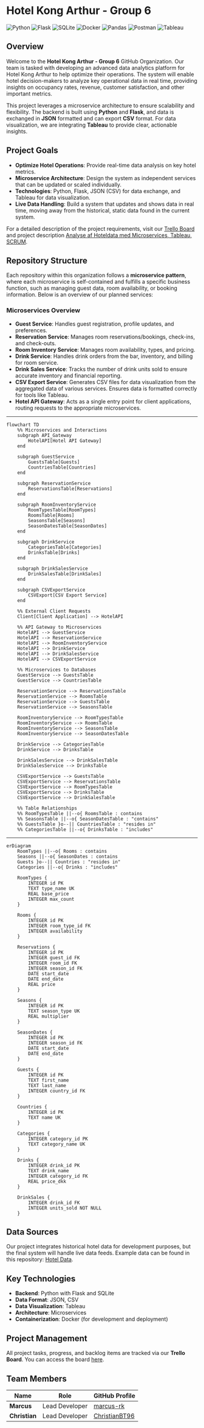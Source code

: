 # Hotel Kong Arthur - Group 6

![Python](https://img.shields.io/badge/python-3670A0?style=for-the-badge&logo=python&logoColor=ffdd54)
![Flask](https://img.shields.io/badge/flask-%23000.svg?style=for-the-badge&logo=flask&logoColor=white)
![SQLite](https://img.shields.io/badge/sqlite-%2307405e.svg?style=for-the-badge&logo=sqlite&logoColor=white)
![Docker](https://img.shields.io/badge/docker-%230db7ed.svg?style=for-the-badge&logo=docker&logoColor=white)
![Pandas](https://img.shields.io/badge/pandas-%23150458.svg?style=for-the-badge&logo=pandas&logoColor=white)
![Postman](https://img.shields.io/badge/Postman-FF6C37?style=for-the-badge&logo=postman&logoColor=white)
![Tableau](https://img.shields.io/badge/Tableau-E97627?style=for-the-badge&logo=tableau&logoColor=white)

## Overview

Welcome to the **Hotel Kong Arthur - Group 6** GitHub Organization. Our team is tasked with developing an advanced data analytics platform for Hotel Kong Arthur to help optimize their operations. The system will enable hotel decision-makers to analyze key operational data in real time, providing insights on occupancy rates, revenue, customer satisfaction, and other important metrics.

This project leverages a microservice architecture to ensure scalability and flexibility. The backend is built using **Python** and **Flask**, and data is exchanged in **JSON** formatted and can export **CSV** format. For data visualization, we are integrating **Tableau** to provide clear, actionable insights.

## Project Goals

- **Optimize Hotel Operations**: Provide real-time data analysis on key hotel metrics.
- **Microservice Architecture**: Design the system as independent services that can be updated or scaled individually.
- **Technologies**: Python, Flask, JSON (CSV) for data exchange, and Tableau for data visualization.
- **Live Data Handling**: Build a system that updates and shows data in real time, moving away from the historical, static data found in the current system.

For a detailed description of the project requirements, visit our [Trello Board](https://trello.com/invite/b/6718aabe0e15a2c0ca0d5252/ATTIb2bb54308eb271203b88bb8a689a499b378BCD22/hotel-kong-arthur-group-6) and project description [Analyse af Hoteldata med Microservices, Tableau, SCRUM](https://github.com/user-attachments/files/17489442/Analyse.af.Hoteldata.med.Microservices.Tableau.Scrum.pdf).

## Repository Structure

Each repository within this organization follows a **microservice pattern**, where each microservice is self-contained and fulfills a specific business function, such as managing guest data, room availability, or booking information. Below is an overview of our planned services:

### Microservices Overview

- **Guest Service**: Handles guest registration, profile updates, and preferences.
- **Reservation Service**: Manages room reservations/bookings, check-ins, and check-outs.
- **Room Inventory Service**: Manages room availability, types, and pricing.
- **Drink Service**: Handles drink orders from the bar, inventory, and billing for room service.
- **Drink Sales Service**: Tracks the number of drink units sold to ensure accurate inventory and financial reporting.
- **CSV Export Service**: Generates CSV files for data visualization from the aggregated data of various services. Ensures data is formatted correctly for tools like Tableau.
- **Hotel API Gateway**: Acts as a single entry point for client applications, routing requests to the appropriate microservices.

---

```mermaid
flowchart TD
    %% Microservices and Interactions
    subgraph API_Gateway
        HotelAPI[Hotel API Gateway]
    end

    subgraph GuestService
        GuestsTable[Guests]
        CountriesTable[Countries]
    end

    subgraph ReservationService
        ReservationsTable[Reservations]
    end

    subgraph RoomInventoryService
        RoomTypesTable[RoomTypes]
        RoomsTable[Rooms]
        SeasonsTable[Seasons]
        SeasonDatesTable[SeasonDates]
    end

    subgraph DrinkService
        CategoriesTable[Categories]
        DrinksTable[Drinks]
    end

    subgraph DrinkSalesService
        DrinkSalesTable[DrinkSales]
    end

    subgraph CSVExportService
        CSVExport[CSV Export Service]
    end

    %% External Client Requests
    Client[Client Application] --> HotelAPI

    %% API Gateway to Microservices
    HotelAPI --> GuestService
    HotelAPI --> ReservationService
    HotelAPI --> RoomInventoryService
    HotelAPI --> DrinkService
    HotelAPI --> DrinkSalesService
    HotelAPI --> CSVExportService

    %% Microservices to Databases
    GuestService --> GuestsTable
    GuestService --> CountriesTable

    ReservationService --> ReservationsTable
    ReservationService --> RoomsTable
    ReservationService --> GuestsTable
    ReservationService --> SeasonsTable

    RoomInventoryService --> RoomTypesTable
    RoomInventoryService --> RoomsTable
    RoomInventoryService --> SeasonsTable
    RoomInventoryService --> SeasonDatesTable

    DrinkService --> CategoriesTable
    DrinkService --> DrinksTable

    DrinkSalesService --> DrinkSalesTable
    DrinkSalesService --> DrinksTable

    CSVExportService --> GuestsTable
    CSVExportService --> ReservationsTable
    CSVExportService --> RoomTypesTable
    CSVExportService --> DrinksTable
    CSVExportService --> DrinkSalesTable

    %% Table Relationships
    %% RoomTypesTable ||--o{ RoomsTable : contains
    %% SeasonsTable ||--o{ SeasonDatesTable : "contains"
    %% GuestsTable }o--|| CountriesTable : "resides in"
    %% CategoriesTable ||--o{ DrinksTable : "includes"
```



---
```mermaid
erDiagram
    RoomTypes ||--o{ Rooms : contains
    Seasons ||--o{ SeasonDates : contains
    Guests }o--|| Countries : "resides in"
    Categories ||--o{ Drinks : "includes"

    RoomTypes {
        INTEGER id PK
        TEXT type_name UK
        REAL base_price
        INTEGER max_count
    }

    Rooms {
        INTEGER id PK
        INTEGER room_type_id FK
        INTEGER availability
    }

    Reservations {
        INTEGER id PK
        INTEGER guest_id FK
        INTEGER room_id FK
        INTEGER season_id FK
        DATE start_date
        DATE end_date
        REAL price
    }

    Seasons {
        INTEGER id PK
        TEXT season_type UK
        REAL multiplier
    }

    SeasonDates {
        INTEGER id PK
        INTEGER season_id FK
        DATE start_date
        DATE end_date
    }

    Guests {
        INTEGER id PK
        TEXT first_name
        TEXT last_name
        INTEGER country_id FK
    }

    Countries {
        INTEGER id PK
        TEXT name UK
    }

    Categories {
        INTEGER category_id PK
        TEXT category_name UK
    }

    Drinks {
        INTEGER drink_id PK
        TEXT drink_name
        INTEGER category_id FK
        REAL price_dkk
    }

    DrinkSales {
        INTEGER drink_id FK
        INTEGER units_sold NOT NULL
    }
```

## Data Sources

Our project integrates historical hotel data for development purposes, but the final system will handle live data feeds. Example data can be found in this repository: [Hotel Data](https://github.com/ITAKEA/hoteldata).

## Key Technologies

- **Backend**: Python with Flask and SQLite
- **Data Format**: JSON, CSV
- **Data Visualization**: Tableau
- **Architecture**: Microservices
- **Containerization**: Docker (for development and deployment)

## Project Management

All project tasks, progress, and backlog items are tracked via our **Trello Board**. You can access the board [here](https://trello.com/invite/b/6718aabe0e15a2c0ca0d5252/ATTIb2bb54308eb271203b88bb8a689a499b378BCD22/hotel-kong-arthur-group-6).

## Team Members

| Name              | Role               | GitHub Profile                               |
|-------------------|--------------------|----------------------------------------------|
| **Marcus**        | Lead Developer      | [marcus-rk](https://github.com/marcus-rk)    |
| **Christian**     | Lead Developer      | [ChristianBT96](https://github.com/ChristianBT96) |
